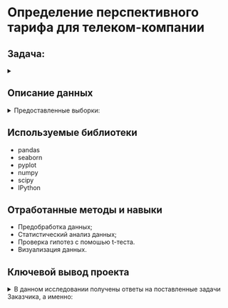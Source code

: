 # Определение перспективного тарифа для телеком-компании
## Задача:
<details><summary></summary>
  
* Для анализа предоставлены пять выборок с данными о 500 пользователях двух тарифов «Мегалайна», «Смарт» и «Ультра»,\
с информацией о звонках, смс и использованном трафике за 2018год.
* Для корректировки рекламного бюджета,необходимо проанализировать поведение клиентов каждого из тарифов, 
просчитать сколько минут разговора, сколько сообщений и какой объём интернет-трафика требуется пользователям каждого тарифа в месяц.
* На основании полученных данных сделать вывод - какой из тарифов выгоднее для компании «Мегалайн».
* Проверить гипотезы: о средней выручке пользователей по тарифам, о средней выручке пользователей из Москвы и из других регионов.
</details>
  
## Описание данных
<details><summary>Предоставленные выборки:</summary>
  
### Таблица users (информация о пользователях):

|Признаки|Интерпретация|
|:--- |:----------- |
|`user_id`| — уникальный идентификатор пользователя|
|`first_name`| — имя пользователя|
|`last_name`| — фамилия пользователя|
|`age`| — возраст пользователя (годы)|
|`reg_date`| — дата подключения тарифа (день, месяц, год)|
|`churn_date`| — дата прекращения пользования тарифом (если значение пропущено, то тариф ещё действовал на момент выгрузки данных)|
|`city`| — город проживания пользователя|
|`tariff`| — название тарифного плана|
  
### Таблица calls (информация о звонках):

|Признаки|Интерпретация|
|:--- |:----------- |
|`id`| — уникальный номер звонка|
|`call_date`| — дата звонка|
|`duration`| — длительность звонка в минутах|
|`user_id`| — идентификатор пользователя, сделавшего звонок|
### Таблица messages (информация о сообщениях):

|Признаки|Интерпретация|
|:--- |:----------- |
|`id`| — уникальный номер сообщения|
|`message_date`| — дата сообщения|
|`user_id`| — идентификатор пользователя, отправившего сообщение|
### Таблица internet (информация об интернет-сессиях):

|Признаки|Интерпретация|
|:--- |:----------- |
|`id`| — уникальный номер сессии|
|`mb_used`| — объём потраченного за сессию интернет-трафика (в мегабайтах)|
|`session_date`| — дата интернет-сессии|
|`user_id`| — идентификатор пользователя|
### Таблица tariffs (информация о тарифах):

|Признаки|Интерпретация|
|:--- |:----------- |
|`tariff_name`| — название тарифа|
|`rub_monthly_fee`| — ежемесячная абонентская плата в рублях|
|`minutes_included`| — количество минут разговора в месяц, включённых в абонентскую плату|
|`messages_included`| — количество сообщений в месяц, включённых в абонентскую плату|
|`mb_per_month_included`| — объём интернет-трафика, включённого в абонентскую плату (в мегабайтах)|
|`rub_per_minute`| — стоимость минуты разговора сверх тарифного пакета (например, если в тарифе 100 минут разговора в месяц, то со 101 минуты будет взиматься плата)|
|`rub_per_message`| — стоимость отправки сообщения сверх тарифного пакета|
|`rub_per_gb`| — стоимость дополнительного гигабайта интернет-трафика сверх тарифного пакета (1 гигабайт = 1024 мегабайта)|
</details>

## Используемые библиотеки
* pandas
* seaborn
* pyplot
* numpy 
* scipy 
* IPython 
## Отработанные методы и навыки
* Предобработка данных;
* Статистический анализ данных;
* Проверка гипотез с помошью t-теста.
* Визуализация данных.
## Ключевой вывод проекта
<details><summary>В данном исследовании получены ответы на поставленные задачи Заказчика, а именно:</summary>
  
|Задачи|Выводы|
|:--- |:----------- |
|<ul><li>Предоставлены пять выборок с данными о 500 пользователях двух тарифов «Мегалайна», «Смарт» и «Ультра»</li><li>Необходимо проанализировать поведение клиентов каждого из тарифов.</li><li>На основании полученных данных сделать вывод - какой из тарифов выгоднее для компании «Мегалайн».</li><li>Проверить гипотезы: о средней выручке пользователей по тарифам, о средней выручке пользователей из Москвы и из других регионов.|Абоненты в обоих тарифах превышают лимит трафика.<ul><li>В Ультра в среднем – 19,23 гб, а максимально – 48,62 ГБ.</li><li>16% абонентов УЛЬТРА превышают лимит трафика, т.е. было более 30 ГБ</li><li>В Смарте в среднем используют – 15,86 ГБ трафика, а максимально – 37,71 ГБ.</li><li>Более 50% всех абонентов СМАРТ вышли за лимит в 15гб.</li><li>Более 25% клиентов Смарт превышают лимит по звонкам в месяц, когда максимальное количество использованных минут у клиентов тарифа Ультра, едва превышает половину лимита.</li><li>Более 25% абонентов тарифа Смарт используют доп.сообщения сверх лимита, когда как максимальное количество смс клиентов тарифа Ультра не достигает и четверти предоставленного лимита.</li></ul>Учитывая то, что абонентов тарифа Смарт превысивших лимит в 550 рублей 93%, а абонентов тарифа Ультра, превысивших лимит лишь 29% и то что количество абонентов тарифа Смарт значительно больше, чем клиентов тарифа Ультра, то для сотового оператора `абоненты Смарта становятся еще более выгодными клиентами, в их пользу необходимо корректировать рекламный бюджет`.<br/><br/>Проверка гипотез:<ul><li>Средняя выручка пользователей тарифов «Ультра» и «Смарт» различаются; - `отвергнута`</li><li>Средняя выручка пользователей из Москвы отличается от выручки пользователей из других регионов.- `отвергнуть не удалось`|
</details>

